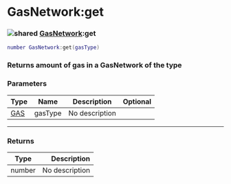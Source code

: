 # GasNetwork:get

### ![shared](../../home/gas\_network/.gitbook/assets/shared.png) [GasNetwork](../../home/gas\_network/home/GasNetwork/):get

```lua
number GasNetwork:get(gasType)
```

### Returns amount of gas in a GasNetwork of the type

### Parameters

| Type                                     | Name    | Description    | Optional |
| ---------------------------------------- | ------- | -------------- | -------: |
| [GAS](../../home/gas\_network/home/GAS/) | gasType | No description |          |

***

### Returns

| Type   |    Description |
| ------ | -------------: |
| number | No description |
